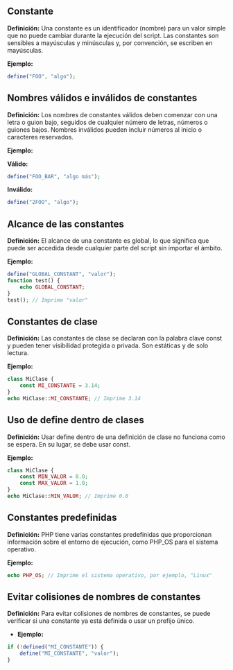 ## Constante

**Definición:** Una constante es un identificador (nombre) para un valor simple que no puede cambiar durante la ejecución del script. Las constantes son sensibles a mayúsculas y minúsculas y, por convención, se escriben en mayúsculas.

**Ejemplo:**

```php
define("FOO", "algo");
```

## Nombres válidos e inválidos de constantes

**Definición:** Los nombres de constantes válidos deben comenzar con una letra o guion bajo, seguidos de cualquier número de letras, números o guiones bajos. Nombres inválidos pueden incluir números al inicio o caracteres reservados.

**Ejemplo:**

**Válido:**

```php
define("FOO_BAR", "algo más");
```

**Inválido:**

```php
define("2FOO", "algo");
```

## Alcance de las constantes

**Definición:** El alcance de una constante es global, lo que significa que puede ser accedida desde cualquier parte del script sin importar el ámbito.

**Ejemplo:**

```php
define("GLOBAL_CONSTANT", "valor");
function test() {
    echo GLOBAL_CONSTANT;
}
test(); // Imprime "valor"
```

## Constantes de clase

**Definición:** Las constantes de clase se declaran con la palabra clave const y pueden tener visibilidad protegida o privada. Son estáticas y de solo lectura.

**Ejemplo:**

```php
class MiClase {
    const MI_CONSTANTE = 3.14;
}
echo MiClase::MI_CONSTANTE; // Imprime 3.14
```

## Uso de define dentro de clases

**Definición:** Usar define dentro de una definición de clase no funciona como se espera. En su lugar, se debe usar const.

**Ejemplo:**

```php
class MiClase {
    const MIN_VALOR = 0.0;
    const MAX_VALOR = 1.0;
}
echo MiClase::MIN_VALOR; // Imprime 0.0
```

## Constantes predefinidas

**Definición:** PHP tiene varias constantes predefinidas que proporcionan información sobre el entorno de ejecución, como PHP_OS para el sistema operativo.

**Ejemplo:**

```php
echo PHP_OS; // Imprime el sistema operativo, por ejemplo, "Linux"
```

## Evitar colisiones de nombres de constantes

**Definición:** Para evitar colisiones de nombres de constantes, se puede verificar si una constante ya está definida o usar un prefijo único.

- **Ejemplo:**

```php
if (!defined("MI_CONSTANTE")) {
    define("MI_CONSTANTE", "valor");
}
```
